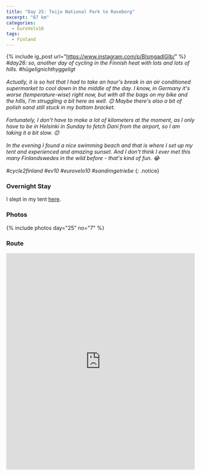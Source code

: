 ```yaml
---
title: "Day 25: Teijo National Park to Raseborg"
excerpt: "67 km"
categories:
  - EuroVelo10
tags:
  - Finland
---
```

{% include ig_post url="https://www.instagram.com/p/BlsmgadlGIb/" %}
_#day26: so, another day of cycling in the Finnish heat with lots and lots of hills. #hügelignichthyggeligt
<br><br>
Actually, it is so hot that I had to take an hour's break in an air conditioned supermarket to cool down in the middle of the day. I know, in Germany it's worse (temperature-wise) right now, but with all the bags on my bike and the hills, I'm struggling a bit here as well. 😊 Maybe there's also a bit of polish sand still stuck in my bottom bracket.
<br><br>
Fortunately, I don't have to make a lot of kilometers at the moment, as I only have to be in Helsinki in Sunday to fetch Dani from the airport, so I am taking it a bit slow. 😊
<br><br>
In the evening I found a nice swimming beach and that is where I set up my tent and experienced and amazing sunset. And I don't think I ever met this many Finlandswedes in the wild before - that's kind of fun. 😂
<br><br>
#cycle2finland #ev10 #eurovelo10 #sandimgetriebe_
{: .notice}

### Overnight Stay

I slept in my tent [here](https://www.openstreetmap.org/way/541774639).

### Photos

{% include photos day="25" no="7" %}

### Route

<iframe src="https://www.komoot.de/tour/40202886/embed?profile=1" width="100%" height="580" frameborder="0" scrolling="no"></iframe>
